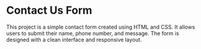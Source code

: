 # Contact Us Form
This project is a simple contact form created using HTML and CSS. It allows users to submit their name, phone number, and message. The form is designed with a clean interface and responsive layout.
